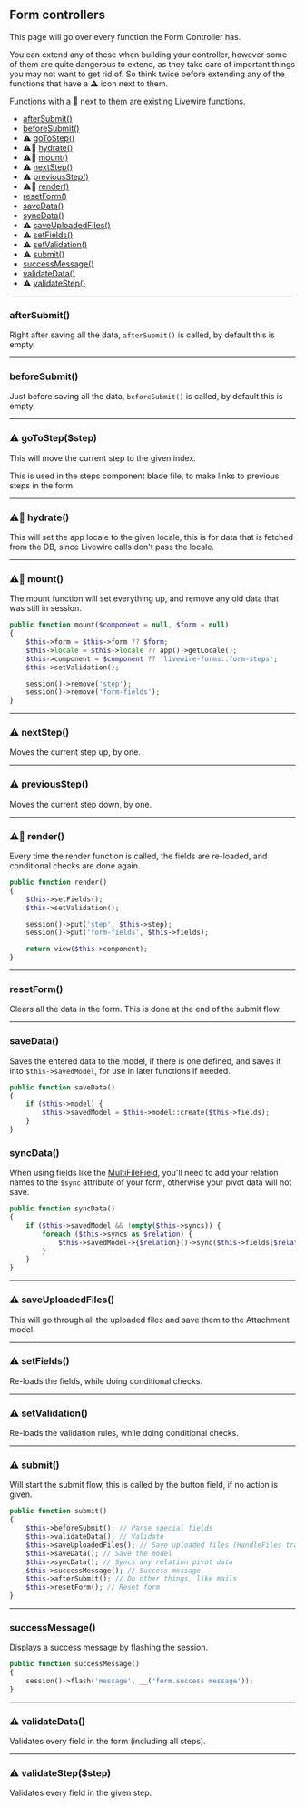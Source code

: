 ## Form controllers

This page will go over every function the Form Controller has.

You can extend any of these when building your controller, however some of them are quite dangerous to extend, as they take care of important things you may not want to get rid of. So think twice before extending any of the functions that have a ⚠️ icon next to them.

Functions with a 🦑 next to them are existing Livewire functions.

* [afterSubmit()](#after-submit)
* [beforeSubmit()](#before-submit)
* ⚠️ [goToStep()](#go-to-step)
* ⚠️🦑 [hydrate()](#hydrate)
* ⚠️🦑 [mount()](#mount)
* ⚠️ [nextStep()](#next-step)
* ⚠️ [previousStep()](#previous-step)
* ⚠️🦑 [render()](#render)
* [resetForm()](#reset-form)
* [saveData()](#save-data)
* [syncData()](#sync-data)
* ⚠️ [saveUploadedFiles()](#save-uploaded-files)
* ⚠️ [setFields()](#set-fields)
* ⚠️ [setValidation()](#set-validation)
* ⚠️ [submit()](#submit)
* [successMessage()](#success-message)
* [validateData()](#validate-data)
* ⚠️ [validateStep()](#validate-step)

---

### <a name="after-submit"></a> afterSubmit()
Right after saving all the data, `afterSubmit()` is called, by default this is empty.

---

### <a name="before-submit"></a> beforeSubmit()
Just before saving all the data, `beforeSubmit()` is called, by default this is empty.

---

### <a name="go-to-step"></a> ⚠️ goToStep($step)
This will move the current step to the given index.

This is used in the steps component blade file, to make links to previous steps in the form.

---

### <a name="hydrate"></a> ⚠️🦑 hydrate()
This will set the app locale to the given locale, this is for data that is fetched from the DB, since Livewire calls don't pass the locale.

---

### <a name="mount"></a> ⚠️🦑 mount()
The mount function will set everything up, and remove any old data that was still in session.

```php
public function mount($component = null, $form = null)
{
    $this->form = $this->form ?? $form;
    $this->locale = $this->locale ?? app()->getLocale();
    $this->component = $component ?? 'livewire-forms::form-steps';
    $this->setValidation();

    session()->remove('step');
    session()->remove('form-fields');
}
```

---

### <a name="next-step"></a> ⚠️ nextStep()
Moves the current step up, by one.

---

### <a name="previous-step"></a> ⚠️ previousStep()
Moves the current step down, by one.

---

### <a name="render"></a> ⚠️🦑 render()
Every time the render function is called, the fields are re-loaded, and conditional checks are done again.

```php
public function render()
{
    $this->setFields();
    $this->setValidation();

    session()->put('step', $this->step);
    session()->put('form-fields', $this->fields);

    return view($this->component);
}
```

---

### <a name="reset-form"></a> resetForm()
Clears all the data in the form.
This is done at the end of the submit flow.

---

### <a name="save-data"></a> saveData()
Saves the entered data to the model, if there is one defined, and saves it into `$this->savedModel`, for use in later functions if needed.

```php
public function saveData()
{
    if ($this->model) {
        $this->savedModel = $this->model::create($this->fields);
    }
}
```

### <a name="sync-data"></a> syncData()
When using fields like the [MultiFileField](fields.md#multi-file-field), you'll need to add your relation names to the `$sync` attribute of your form, otherwise your pivot data will not save.

```php
public function syncData()
{
    if ($this->savedModel && !empty($this->syncs)) {
        foreach ($this->syncs as $relation) {
            $this->savedModel->{$relation}()->sync($this->fields[$relation]);
        }
    }
}
```

---

### <a name="save-uploaded-files"></a> ⚠️ saveUploadedFiles()
This will go through all the uploaded files and save them to the Attachment model.

---

### <a name="set-fields"></a> ⚠️ setFields()
Re-loads the fields, while doing conditional checks.

---

### <a name="set-validation"></a> ⚠️ setValidation()
Re-loads the validation rules, while doing conditional checks.

---

### <a name="submit"></a> ⚠️ submit()
Will start the submit flow, this is called by the button field, if no action is given.

```php
public function submit()
{
    $this->beforeSubmit(); // Parse special fields
    $this->validateData(); // Validate
    $this->saveUploadedFiles(); // Save uploaded files (HandleFiles trait)
    $this->saveData(); // Save the model
    $this->syncData(); // Syncs any relation pivot data
    $this->successMessage(); // Success message
    $this->afterSubmit(); // Do other things, like mails
    $this->resetForm(); // Reset form
}
```

---

### <a name="success-message"></a> successMessage()
Displays a success message by flashing the session.
```php
public function successMessage()
{
    session()->flash('message', __('form.success message'));
}
```

---

### <a name="validate-data"></a> ⚠️ validateData()
Validates every field in the form (including all steps).

---

### <a name="validate-step"></a> ⚠️ validateStep($step)
Validates every field in the given step.
